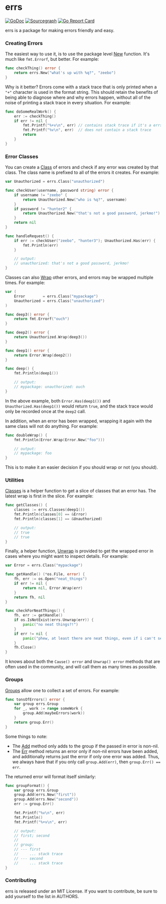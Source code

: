 # errs

[![GoDoc](https://godoc.org/github.com/zeebo/errs?status.svg)](https://godoc.org/github.com/zeebo/errs)
[![Sourcegraph](https://sourcegraph.com/github.com/zeebo/errs/-/badge.svg)](https://sourcegraph.com/github.com/zeebo/errs?badge)
[![Go Report Card](https://goreportcard.com/badge/github.com/zeebo/errs)](https://goreportcard.com/report/github.com/zeebo/errs)

errs is a package for making errors friendly and easy.

### Creating Errors

The easiest way to use it, is to use the package level [New][New] function.
It's much like `fmt.Errorf`, but better. For example:

```go
func checkThing() error {
	return errs.New("what's up with %q?", "zeebo")
}
```

Why is it better? Errors come with a stack trace that is only printed
when a `"+"` character is used in the format string. This should retain the
benefits of being able to diagnose where and why errors happen, without all of
the noise of printing a stack trace in every situation. For example:

```go
func doSomeRealWork() {
	err := checkThing()
	if err != nil {
		fmt.Printf("%+v\n", err) // contains stack trace if it's a errs error.
		fmt.Printf("%v\n", err)  // does not contain a stack trace
		return
	}
}
```

### Error Classes

You can create a [Class][Class] of errors and check if any error was created by
that class. The class name is prefixed to all of the errors it creates. For example:

```go
var Unauthorized = errs.Class("unauthorized")

func checkUser(username, password string) error {
	if username != "zeebo" {
		return Unauthorized.New("who is %q?", username)
	}
	if password != "hunter2" {
		return Unauthorized.New("that's not a good password, jerkmo!")
	}
	return nil
}

func handleRequest() {
	if err := checkUser("zeebo", "hunter3"); Unauthorized.Has(err) {
		fmt.Println(err)
	}

	// output:
	// unauthorized: that's not a good password, jerkmo!
}
```

Classes can also [Wrap][ClassWrap] other errors, and errors may be wrapped 
multiple times. For example:

```go
var (
	Error        = errs.Class("mypackage")
	Unauthorized = errs.Class("unauthorized")
)

func deep3() error {
	return fmt.Errorf("ouch")
}

func deep2() error {
	return Unauthorized.Wrap(deep3())
}

func deep1() error {
	return Error.Wrap(deep2())
}

func deep() {
	fmt.Println(deep1())

	// output:
	// mypackage: unauthorized: ouch
}
```

In the above example, both `Error.Has(deep1())` and `Unauthorized.Has(deep1())`
would return `true`, and the stack trace would only be recorded once at the
`deep2` call.

In addition, when an error has been wrapped, wrapping it again with the same class will
not do anything. For example:

```go
func doubleWrap() {
	fmt.Println(Error.Wrap(Error.New("foo")))

	// output:
	// mypackage: foo
}
```

This is to make it an easier decision if you should wrap or not (you should).

### Utilities

[Classes][Classes] is a helper function to get a slice of classes that an error
has. The latest wrap is first in the slice. For example:

```go
func getClasses() {
	classes := errs.Classes(deep1())
	fmt.Println(classes[0] == &Error)
	fmt.Println(classes[1] == &Unauthorized)

	// output:
	// true
	// true
}
```

Finally, a helper function, [Unwrap][Unwrap] is provided to get the
wrapped error in cases where you might want to inspect details. For
example:

```go
var Error = errs.Class("mypackage")

func getHandle() (*os.File, error) {
	fh, err := os.Open("neat_things")
	if err != nil {
		return nil, Error.Wrap(err)
	}
	return fh, nil
}

func checkForNeatThings() {
	fh, err := getHandle()
	if os.IsNotExist(errs.Unwrap(err)) {
		panic("no neat things?!")
	}
	if err != nil {
		panic("phew, at least there are neat things, even if i can't see them")
	}
	fh.Close()
}
```

It knows about both the `Cause() error` and `Unwrap() error` methods that are
often used in the community, and will call them as many times as possible.

### Groups

[Groups][Group] allow one to collect a set of errors. For example:

```go
func tonsOfErrors() error {
	var group errs.Group
	for _, work := range someWork {
		group.Add(maybeErrors(work))
	}
	return group.Err()
}
```

Some things to note:

- The [Add][GroupAdd] method only adds to the group if the passed in error is non-nil.
- The [Err][GroupErr] method returns an error only if non-nil errors have been added, and
  additionally returns just the error if only one error was added. Thus, we always
  have that if you only call `group.Add(err)`, then `group.Err() == err`.

The returned error will format itself similarly:

```go
func groupFormat() {
	var group errs.Group
	group.Add(errs.New("first"))
	group.Add(errs.New("second"))
	err := group.Err()

	fmt.Printf("%v\n", err)
	fmt.Println()
	fmt.Printf("%+v\n", err)

	// output:
	// first; second
	//
	// group:
	// --- first
	//     ... stack trace
	// --- second
	//     ... stack trace
}
```

### Contributing

errs is released under an MIT License. If you want to contribute, be sure to
add yourself to the list in AUTHORS.

[New]: https://godoc.org/github.com/zeebo/errs#New
[Wrap]: https://godoc.org/github.com/zeebo/errs#Wrap
[Class]: https://godoc.org/github.com/zeebo/errs#Class
[ClassNew]: https://godoc.org/github.com/zeebo/errs#Class.New
[ClassWrap]: https://godoc.org/github.com/zeebo/errs#Class.Wrap
[Unwrap]: https://godoc.org/github.com/zeebo/errs#Unwrap
[Classes]: https://godoc.org/github.com/zeebo/errs#Classes
[Group]: https://godoc.org/github.com/zeebo/errs#Group
[GroupAdd]: https://godoc.org/github.com/zeebo/errs#Group.Add
[GroupErr]: https://godoc.org/github.com/zeebo/errs#Group.Err